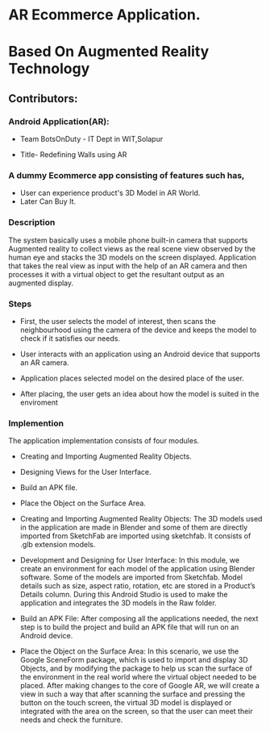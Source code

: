 # AR Ecommerce Application.
# Based On Augmented Reality Technology

## Contributors:

### Android Application(AR):

* Team BotsOnDuty - IT Dept in WIT,Solapur

* Title- Redefining Walls using AR




### A dummy Ecommerce app consisting of features such has,
* User can experience product's 3D Model in AR World.
* Later Can Buy It.

### Description
The system basically uses a mobile phone built-in camera that supports Augmented reality
to collect views as the real scene view observed by the human eye and stacks the 3D models
on the screen displayed. Application that takes the real view as input with the help of an AR camera and then processes it with a virtual object
to get the resultant output as an augmented display.


### Steps
- First, the user selects the model of interest, then scans the neighbourhood using the camera of the device and keeps the model to check if it satisfies our needs. 

- User interacts with an application using an Android device that supports an AR camera.

- Application places selected model on the desired place of the user.

- After placing, the user gets an idea about how the model is suited in the enviroment


### Implemention 

The application implementation consists of four modules.
- Creating and Importing Augmented Reality Objects.
- Designing Views for the User Interface.
- Build an APK file.
- Place the Object on the Surface Area.

- Creating and Importing Augmented Reality Objects: The 3D models used in the application are made in Blender and some of them are directly imported from SketchFab are imported using sketchfab. It consists of .glb extension models.

- Development and Designing for User Interface: In this module, we create an environment for each model of the application using Blender software. Some of the models are imported from Sketchfab. Model details such as size, aspect ratio, rotation, etc are stored in a Product’s Details column. During this Android Studio is used to
make the application and integrates the 3D models in the Raw folder.

- Build an APK File: After composing all the applications needed, the next step is to build
the project and build an APK file that will run on an Android device.

- Place the Object on the Surface Area: In this scenario, we use the Google SceneForm
package, which is used to import and display 3D Objects, and by modifying the package to
help us scan the surface of the environment in the real world where the virtual object needed
to be placed. After making changes to the core of Google AR, we will create a view in such
a way that after scanning the surface and pressing the button on the touch screen, the virtual
3D model is displayed or integrated with the area on the screen, so that the user can meet
their needs and check the furniture.








                    
                    






